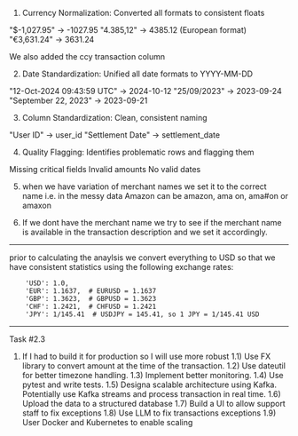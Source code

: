 1) Currency Normalization: Converted all formats to consistent floats

"$-1,027.95" -> -1027.95
"4.385,12" -> 4385.12 (European format)
"€3,631.24" -> 3631.24

We also added the ccy transaction column

2) Date Standardization: Unified all date formats to YYYY-MM-DD

"12-Oct-2024 09:43:59 UTC" -> 2024-10-12
"25/09/2023" -> 2023-09-24
"September 22, 2023" -> 2023-09-21


3) Column Standardization: Clean, consistent naming

"User ID" → user_id
"Settlement Date" → settlement_date

4) Quality Flagging: Identifies problematic rows and flagging them

Missing critical fields
Invalid amounts
No valid dates

5) when we have variation of merchant names we set it to the correct name i.e. in the messy data Amazon can be amazon, ama on, ama#on or amaxon

6) If we dont have the merchant name we try to see if the merchant name is available in the transaction description and we set it accordingly.

----------------------------------------------------------------------------------------------------
prior to calculating the anaylsis we convert everything to USD so that we have consistent statistics using the following exchange rates:

        'USD': 1.0,
        'EUR': 1.1637,  # EURUSD = 1.1637
        'GBP': 1.3623,  # GBPUSD = 1.3623
        'CHF': 1.2421,  # CHFUSD = 1.2421
        'JPY': 1/145.41  # USDJPY = 145.41, so 1 JPY = 1/145.41 USD

----------------------------------------------------------------------------------------------------------
Task #2.3

1) If I had to build it for production so I will use more robust 
 1.1) Use FX library to convert amount at the time of the transaction. 
 1.2) Use dateutil for better timezone handling.
 1.3) Implement better monitoring.
 1.4) Use pytest and write tests.
 1.5) Designa scalable architecture using Kafka. Potentially use Kafka streams and process transaction in real time.
 1.6) Upload the data to a structured database
 1.7) Build a UI to allow support staff to fix exceptions
 1.8) Use LLM to fix transactions exceptions
 1.9) User Docker and Kubernetes to enable scaling
  
